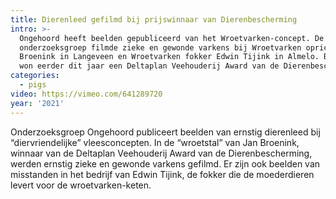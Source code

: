 ```yaml
---
title: Dierenleed gefilmd bij prijswinnaar van Dierenbescherming
intro: >-
  Ongehoord heeft beelden gepubliceerd van het Wroetvarken-concept. De
  onderzoeksgroep filmde zieke en gewonde varkens bij Wroetvarken oprichter Jan
  Broenink in Langeveen en Wroetvarken fokker Edwin Tijink in Almelo. Broenink
  won eerder dit jaar een Deltaplan Veehouderij Award van de Dierenbescherming.
categories:
  - pigs
video: https://vimeo.com/641289720
year: '2021'
---
```

Onderzoeksgroep Ongehoord publiceert beelden van ernstig dierenleed bij “diervriendelijke” vleesconcepten. In de “wroetstal” van Jan Broenink, winnaar van de Deltaplan Veehouderij Award van de Dierenbescherming, werden ernstig zieke en gewonde varkens gefilmd. Er zijn ook beelden van misstanden in het bedrijf van Edwin Tijink, de fokker die de moederdieren levert voor de wroetvarken-keten.